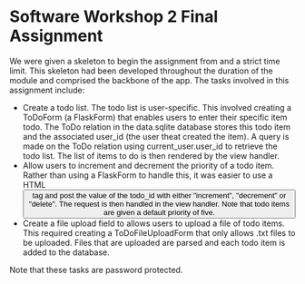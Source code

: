 # Software Workshop 2 Final Assignment
We were given a skeleton to begin the assignment from and a strict time limit. This skeleton had been developed throughout the duration of the module and comprised the backbone of the app. The tasks involved in this assignment include:
- Create a todo list. The todo list is user-specific. This involved creating a ToDoForm (a FlaskForm) that enables users to enter their specific item todo. The ToDo relation in the data.sqlite database stores this todo item and the associated user_id (the user theat created the item). A query is made on the ToDo relation using current_user.user_id to retrieve the todo list. The list of items to do is then rendered by the view handler.
- Allow users to increment and decrement the priority of a todo item. Rather than using a FlaskForm to handle this, it was easier to use a HTML <button> tag and post the value of the todo_id with either "increment", "decrement" or "delete". The request is then handled in the view handler. Note that todo items are given a default priority of five.
- Create a file upload field to allows users to upload a file of todo items. This required creating a ToDoFileUploadForm that only allows .txt files to be uploaded. Files that are uploaded are parsed and each todo item is added to the database.

Note that these tasks are password protected.
